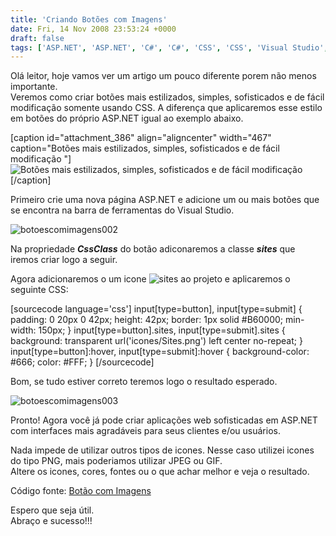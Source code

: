 ```yaml
---
title: 'Criando Botões com Imagens'
date: Fri, 14 Nov 2008 23:53:24 +0000
draft: false
tags: ['ASP.NET', 'ASP.NET', 'C#', 'C#', 'CSS', 'CSS', 'Visual Studio', 'Visual Studio']
---
```


Olá leitor, hoje vamos ver um artigo um pouco diferente porem não menos importante.  
Veremos como criar botões mais estilizados, simples, sofisticados e de fácil modificação somente usando CSS. A diferença que aplicaremos esse estilo em botões do próprio ASP.NET igual ao exemplo abaixo.

\[caption id="attachment\_386" align="aligncenter" width="467" caption="Botões mais estilizados, simples, sofisticados e de fácil modificação "\]![Botões mais estilizados, simples, sofisticados e de fácil modificação ](https://raphaelcardoso.com.br/wp-content/uploads/2008/11/botoescomimagens001-1.jpg "botoescomimagens001")\[/caption\]  

Primeiro crie uma nova página ASP.NET e adicione um ou mais botões que se encontra na barra de ferramentas do Visual Studio.

![](https://raphaelcardoso.com.br/wp-content/uploads/2008/11/botoescomimagens002-1.jpg "botoescomimagens002")

Na propriedade **_CssClass_** do botão adiconaremos a classe **_sites_** que iremos criar logo a seguir.

Agora adicionaremos o um icone ![](https://raphaelcardoso.com.br/wp-content/uploads/2008/11/sites-1.png "sites") ao projeto e aplicaremos o seguinte CSS:

\[sourcecode language='css'\] input\[type=button\], input\[type=submit\] { padding: 0 20px 0 42px; height: 42px; border: 1px solid #B60000; min-width: 150px; } input\[type=button\].sites, input\[type=submit\].sites { background: transparent url('icones/Sites.png') left center no-repeat; } input\[type=button\]:hover, input\[type=submit\]:hover { background-color: #666; color: #FFF; } \[/sourcecode\]

Bom, se tudo estiver correto teremos logo o resultado esperado.

![](https://raphaelcardoso.com.br/wp-content/uploads/2008/11/botoescomimagens003-1.jpg "botoescomimagens003")

Pronto! Agora você já pode criar aplicações web sofisticadas em ASP.NET com interfaces mais agradáveis para seus clientes e/ou usuários.

Nada impede de utilizar outros tipos de icones. Nesse caso utilizei icones do tipo PNG, mais poderiamos utilizar JPEG ou GIF.  
Altere os icones, cores, fontes ou o que achar melhor e veja o resultado.

Código fonte: [Botão com Imagens](https://raphaelcardoso.com.br/wp-content/uploads/2008/11/Botoes_com_Imagens.zip)

Espero que seja útil.  
Abraço e sucesso!!!